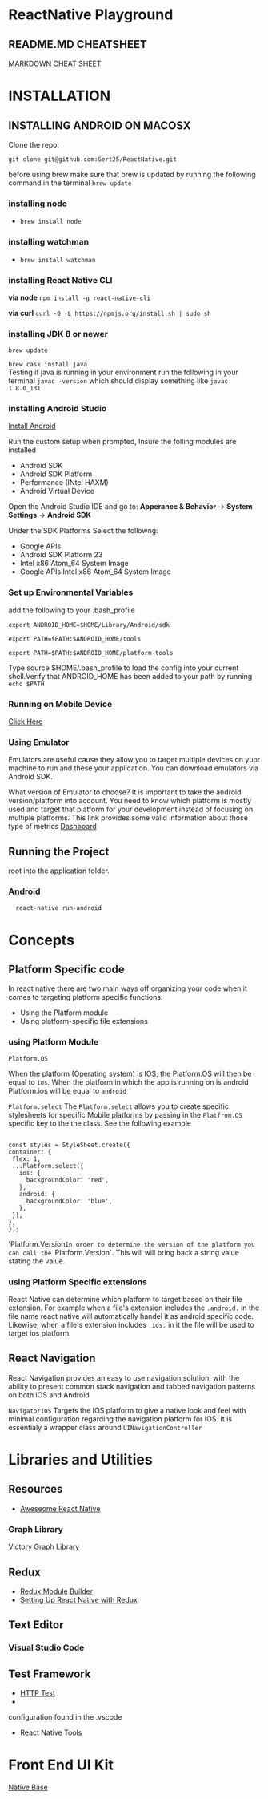 # ReactNative Playground

## README.MD CHEATSHEET
 [MARKDOWN CHEAT SHEET](https://github.com/adam-p/markdown-here/wiki/Markdown-Cheatsheet)

 # INSTALLATION

 ## INSTALLING ANDROID ON MACOSX
 Clone the repo: 
 
 `git clone git@github.com:Gert25/ReactNative.git`

 before using brew make sure that brew is updated by running the following command in the terminal 
 `brew update`

 ### installing node
   * `brew install node`
### installing watchman
   * `brew install watchman`
### installing React Native CLI
 **via node**
 `npm install -g react-native-cli`
 
 **via curl**
 `curl -0 -L https://npmjs.org/install.sh | sudo sh`

### installing JDK 8 or newer
 `brew update`

 `brew cask install java`   
 Testing if java is running in your environment run the following in your terminal
  `javac -version` which should display something like `javac 1.8.0_131`

  ### installing Android Studio 
  [Install Android](https://developer.android.com/studio/index.html)

   Run the custom setup when prompted, Insure the folling modules are installed
   * Android SDK
   * Android SDK Platform
   * Performance (INtel HAXM)
   * Android Virtual Device

Open the Android Studio IDE and go to: **Apperance & Behavior** -> **System Settings** -> **Android SDK**

Under the SDK Platforms Select the followng:
 * Google APIs
 * Android SDK Platform 23
 * Intel x86 Atom_64 System Image
 * Google APIs Intel x86 Atom_64 System Image

### Set up Environmental Variables
add the following to your .bash_profile

`export ANDROID_HOME=$HOME/Library/Android/sdk`

`export PATH=$PATH:$ANDROID_HOME/tools`

`export PATH=$PATH:$ANDROID_HOME/platform-tools`

Type source $HOME/.bash_profile to load the config into your current shell.Verify that ANDROID_HOME has been added to your path by running `echo $PATH`

### Running on Mobile Device
  [Click Here](https://facebook.github.io/react-native/docs/running-on-device.html)
### Using Emulator
Emulators  are useful cause they allow you to target multiple devices on yuor machine to run and these your application. You can download emulators via Android SDK.

 What version of Emulator to choose?
  It is important to take the android version/platform into account. You need to know which platform is mostly used and target that platform for your development instead of focusing on multiple platforms. This link provides some valid information about those type of metrics [Dashboard](https://developer.android.com/about/dashboards/index.html)

## Running the Project
 root into the application folder. 
  ### Android
      react-native run-android
# Concepts
## Platform Specific code
In react native there are two main ways off organizing your code when it comes to targeting platform specific functions:
* Using the Platform module
* Using platform-specific file extensions

### using Platform Module
`Platform.OS`

  When the platform (Operating system) is IOS, the Platform.OS will then be equal to `ios`. When the platform in which the app is running on is android Platform.ios will be equal to `android`
  
  `Platform.select`
   The `Platform.select` allows you to create specific stylesheets for specific Mobile platforms by passing in the `Platfrom.OS` specific key to the the class. See the following example
    
   ```  import { Platform, StyleSheet } from 'react-native';

const styles = StyleSheet.create({
  container: {
    flex: 1,
    ...Platform.select({
      ios: {
        backgroundColor: 'red',
      },
      android: {
        backgroundColor: 'blue',
      },
    }),
  },
});
```

'Platform.Version`
In order to determine the version of the platform you can call the  `Platform.Version`. This will will bring back a string value stating the value.

### using Platform Specific extensions
React Native can determine which platform to target based on their file extension. For example when a file's extension includes the `.android.` in the file name react native will automatically handel it as android specific code. Likewise, when a file's extension includes `.ios.` in it the file will be used to target ios platform. 

## React Navigation
  React Navigation provides an easy to use navigation solution, with the ability to present common stack navigation and tabbed navigation patterns on both iOS and Android

  `NavigatorIOS`
    Targets the IOS platform to give a native look and feel with minimal configuration regarding the navigation platform for IOS. It is essentialy a wrapper class around `UINavigationController` 

 
# Libraries and Utilities
## Resources
* [Aweseome React Native](http://www.awesome-react-native.com/)
### Graph Library
[Victory Graph Library](https://formidable.com/open-source/victory/guides/brush-and-zoom)

## Redux 
* [Redux Module Builder](https://www.fullstackreact.com/articles/better-redux-module-management/) 
* [Setting Up React Native with Redux](https://medium.com/@jonlebensold/getting-started-with-react-native-redux-2b01408c0053)
 
## Text Editor
 ### Visual Studio Code
 ## Test Framework
 * [HTTP Test](https://github.com/visionmedia/supertest)
 * 

 configuration found in the .vscode
 * [React Native Tools](https://github.com/Microsoft/vscode-react-native)
# Front End UI Kit
 [Native Base](https://docs.nativebase.io/docs/CheatSheet.html)
